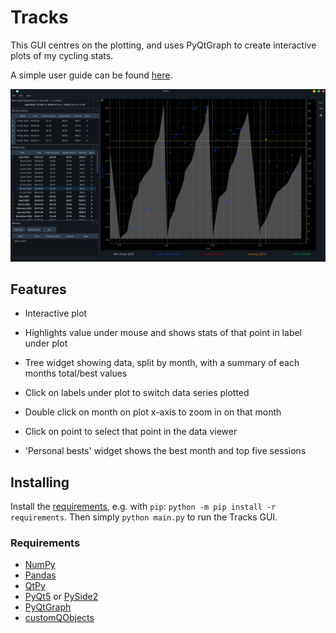 # Tracks

This GUI centres on the plotting, and uses PyQtGraph to create interactive
plots of my cycling stats.

A simple user guide can be found [here](https://keziah55.github.io/tracks/).

![Tracks GUI](./docs/img/tracks.png)


## Features

- Interactive plot

- Highlights value under mouse and shows stats of that point in label under plot

- Tree widget showing data, split by month, with a summary of each months total/best values

- Click on labels under plot to switch data series plotted

- Double click on month on plot x-axis to zoom in on that month

- Click on point to select that point in the data viewer

- 'Personal bests' widget shows the best month and top five sessions


## Installing

Install the [requirements](#requirements), e.g. with `pip`: `python -m pip install -r requirements`.
Then simply `python main.py` to run the Tracks GUI.

### Requirements

- [NumPy](https://numpy.org/)
- [Pandas](https://pandas.pydata.org/)
- [QtPy](https://pypi.org/project/QtPy/)
- [PyQt5](https://pypi.org/project/PyQt5/) or [PySide2](https://doc.qt.io/qtforpython-5/index.html)
- [PyQtGraph](https://pypi.org/project/pyqtgraph/)
- [customQObjects](https://github.com/keziah55/CustomPyQtObjects)
